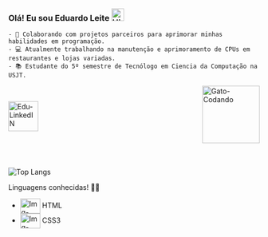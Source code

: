 ### Olá! Eu sou **Eduardo Leite**  <img align="centre" alt="Hi" height="25" src="https://media.tenor.com/SNL9_xhZl9oAAAAi/waving-hand-joypixels.gif" alt="Hi"> 

~~~
- 🚀 Colaborando com projetos parceiros para aprimorar minhas habilidades em programação.
- 💻 Atualmente trabalhando na manutenção e aprimoramento de CPUs em restaurantes e lojas variadas.
- 📚 Estudante do 5º semestre de Tecnólogo em Ciencia da Computação na USJT.
~~~ 

<!--        GIF        -->
<img align="right" alt="Gato-Codando" height="115"  src="https://5efce21e120dc77e32455754.static-01.com/l/images/609b6bd0de82b9cd1bce3945018ff4280ff0e955.gif"> 
<br>


<!--   Redes Sociais   -->

[<img align="center" alt="Edu-LinkedIN" height="60" src="https://cdn.jsdelivr.net/gh/devicons/devicon@latest/icons/linkedin/linkedin-original.svg" />](https://www.linkedin.com/feed/?trk=sem-ga_campid.12619604099_asid.149519181115_crid.657343811713_kw.linkedin_d.c_tid.kwd-148086543_n.g_mt.e_geo.1001724) 
<br> <br>

#
<!-- ~~~~~~~~~~~~~~~~~~~~~~~~~~~~~~~~~~~~~~~~~~~~~~~~~~~~~~~~~~~~~~~~~~~~~~~~~~~~~~~~~~~~~~~~~~~~~~~~~~~~~~~~~~~~~~~~~~~~~~~~~~~~~~~~~~~~~~~~~~~~~~~~~~~~~~~~~~~~~~~~~~~~~~~~~~~~~~~~~~~~~~~~~~~~~~~~~~~~~~~~~~~~~~~~~~~~~~~~~~~~~~~~~~~~~~~~~~~~~~~~~~~~~~~~~~~~~~~~~~~~~~~~~~~~ -->

<!--     Graficos     -->
<br> ![Top Langs](https://github-readme-stats.vercel.app/api/top-langs/?username=Edbussl&layout=pie&theme=graywhite)
<div style="display: inline_block">

Linguagens conhecidas! 🧑‍💻 <br>
<!-- - <img align="center" alt="Img-Python" height="30" width="40" src="https://cdn.jsdelivr.net/gh/devicons/devicon@latest/icons/python/python-original.svg"> PYTHON -->
- <img align="center" alt="Img-HTML" height="30" width="40" src="https://cdn.jsdelivr.net/gh/devicons/devicon@latest/icons/html5/html5-original.svg"> HTML
- <img align="center" alt="Img-CSS" height="30" width="40" src="https://cdn.jsdelivr.net/gh/devicons/devicon@latest/icons/css3/css3-original.svg"> CSS3
<!-- - <img align="center" alt="Img-JavaS" haight="20" width="30" src="https://cdn.jsdelivr.net/gh/devicons/devicon@latest/icons/javascript/javascript-original.svg"> JAVASCRIPT -->
<br> <br>

<!-- [<img align="center" alt="Edu-Gmail" height="30" src="https://cdn.jsdelivr.net/gh/devicons/devicon@latest/icons/linkedin/linkedin-original.svg" />](https://www.linkedin.com/feed/?trk=sem-ga_campid.12619604099_asid.149519181115_crid.657343811713_kw.linkedin_d.c_tid.kwd-148086543_n.g_mt.e_geo.1001724) -->

<!-- Cobrinha Commits  
<br> <>br> <br>
![Snake animation](https://github.vom/Edbussl/Edbussl/blob/output/github-contribution-grid-snake-svg)
-->

</div>
